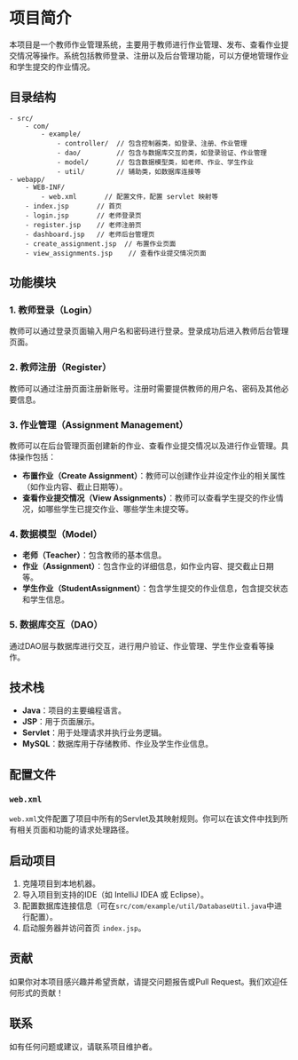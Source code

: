 # 项目简介

本项目是一个教师作业管理系统，主要用于教师进行作业管理、发布、查看作业提交情况等操作。系统包括教师登录、注册以及后台管理功能，可以方便地管理作业和学生提交的作业情况。

## 目录结构

```
- src/
    - com/
        - example/
            - controller/  // 包含控制器类，如登录、注册、作业管理
            - dao/         // 包含与数据库交互的类，如登录验证、作业管理
            - model/       // 包含数据模型类，如老师、作业、学生作业
            - util/        // 辅助类，如数据库连接等
- webapp/
    - WEB-INF/
        - web.xml       // 配置文件，配置 servlet 映射等
    - index.jsp       // 首页
    - login.jsp       // 老师登录页
    - register.jsp    // 老师注册页
    - dashboard.jsp   // 老师后台管理页
    - create_assignment.jsp  // 布置作业页面
    - view_assignments.jsp    // 查看作业提交情况页面
```

## 功能模块

### 1. **教师登录（Login）**

教师可以通过登录页面输入用户名和密码进行登录。登录成功后进入教师后台管理页面。

### 2. **教师注册（Register）**

教师可以通过注册页面注册新账号。注册时需要提供教师的用户名、密码及其他必要信息。

### 3. **作业管理（Assignment Management）**

教师可以在后台管理页面创建新的作业、查看作业提交情况以及进行作业管理。具体操作包括：

* **布置作业（Create Assignment）**：教师可以创建作业并设定作业的相关属性（如作业内容、截止日期等）。
* **查看作业提交情况（View Assignments）**：教师可以查看学生提交的作业情况，如哪些学生已提交作业、哪些学生未提交等。

### 4. **数据模型（Model）**

* **老师（Teacher）**：包含教师的基本信息。
* **作业（Assignment）**：包含作业的详细信息，如作业内容、提交截止日期等。
* **学生作业（StudentAssignment）**：包含学生提交的作业信息，包含提交状态和学生信息。

### 5. **数据库交互（DAO）**

通过DAO层与数据库进行交互，进行用户验证、作业管理、学生作业查看等操作。

## 技术栈

* **Java**：项目的主要编程语言。
* **JSP**：用于页面展示。
* **Servlet**：用于处理请求并执行业务逻辑。
* **MySQL**：数据库用于存储教师、作业及学生作业信息。

## 配置文件

### `web.xml`

`web.xml`文件配置了项目中所有的Servlet及其映射规则。你可以在该文件中找到所有相关页面和功能的请求处理路径。

## 启动项目

1. 克隆项目到本地机器。
2. 导入项目到支持的IDE（如 IntelliJ IDEA 或 Eclipse）。
3. 配置数据库连接信息（可在`src/com/example/util/DatabaseUtil.java`中进行配置）。
4. 启动服务器并访问首页 `index.jsp`。

## 贡献

如果你对本项目感兴趣并希望贡献，请提交问题报告或Pull Request。我们欢迎任何形式的贡献！

## 联系

如有任何问题或建议，请联系项目维护者。

